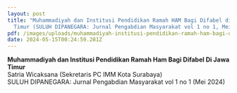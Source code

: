 ```yaml
---
layout: post
title: "Muhammadiyah dan Institusi Pendidikan Ramah HAM Bagi Difabel di Jawa
  Timur (SULUH DIPANEGARA: Jurnal Pengabdian Masyarakat vol 1 no 1, Mei 2024)"
pdf: /images/uploads/muhammadiyah-institusi-pendidikan-ramah-ham-bagi-difabel-di-jawa-timur.pdf
date: 2024-05-15T00:24:59.281Z
---
```

**Muhammadiyah dan Institusi Pendidikan Ramah Ham Bagi Difabel Di Jawa Timur**\
Satria Wicaksana (Sekretaris PC IMM Kota Surabaya)\
SULUH DIPANEGARA: Jurnal Pengabdian Masyarakat vol 1 no 1 (Mei 2024)